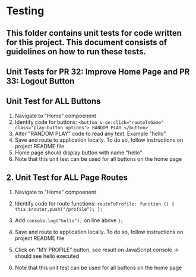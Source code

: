 # Testing
## This folder contains unit tests for code written for this project. This document consists of guidelines on how to run these tests.

## Unit Tests for PR 32: Improve Home Page and PR 33: Logout Button 

## Unit Test for ALL Buttons
1. Navigate to "Home" compoenent
2. Identify code for buttons: ```<button v-on:click="routeToGame" class="play-button options"> RANDOM PLAY </button>``` 
3. Alter "RANDOM PLAY" code to read any text. Example "hello"
4. Save and route to application locally. To do so, follow instructions on project README file
5. Home page should display button with name "hello"
6. Note that this unit test can be used for all buttons on the home page

## 2. Unit Test for ALL Page Routes
1. Navigate to "Home" compoenent
2. Identify code for route functions: ```routeToProfile: function () { this.$router.push("/profile"); };``` 

3. Add ```console.log("hello");``` on line above ```};```
4. Save and route to application locally. To do so, follow instructions on project README file
5. Click on "MY PROFILE" button, see result on JavaScript console -> should see hello executed
6. Note that this unit test can be used for all buttons on the home page